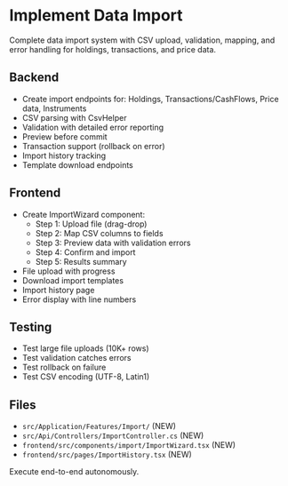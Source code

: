 # Implement Data Import

Complete data import system with CSV upload, validation, mapping, and error handling for holdings, transactions, and price data.

## Backend
- Create import endpoints for: Holdings, Transactions/CashFlows, Price data, Instruments
- CSV parsing with CsvHelper
- Validation with detailed error reporting
- Preview before commit
- Transaction support (rollback on error)
- Import history tracking
- Template download endpoints

## Frontend
- Create ImportWizard component:
  - Step 1: Upload file (drag-drop)
  - Step 2: Map CSV columns to fields
  - Step 3: Preview data with validation errors
  - Step 4: Confirm and import
  - Step 5: Results summary
- File upload with progress
- Download import templates
- Import history page
- Error display with line numbers

## Testing
- Test large file uploads (10K+ rows)
- Test validation catches errors
- Test rollback on failure
- Test CSV encoding (UTF-8, Latin1)

## Files
- `src/Application/Features/Import/` (NEW)
- `src/Api/Controllers/ImportController.cs` (NEW)
- `frontend/src/components/import/ImportWizard.tsx` (NEW)
- `frontend/src/pages/ImportHistory.tsx` (NEW)

Execute end-to-end autonomously.
